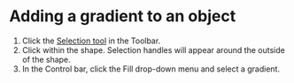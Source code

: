 # Adding a gradient to an object

1. Click the [Selection tool](/selection-tools.md) in the Toolbar.
2. Click within the shape. Selection handles will appear around the outside of the shape.
3. In the Control bar, click the Fill drop-down menu and select a gradient.




